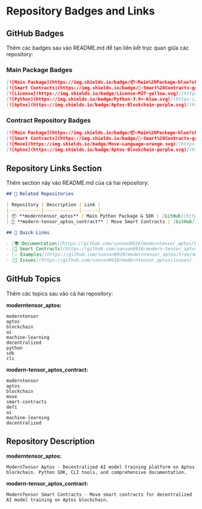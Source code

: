 # Repository Badges and Links

## GitHub Badges

Thêm các badges sau vào README.md để tạo liên kết trực quan giữa các repository:

### Main Package Badges

```markdown
[![Main Package](https://img.shields.io/badge/📦-Main%20Package-blue?style=for-the-badge)](https://github.com/sonson0910/moderntensor_aptos)
[![Smart Contracts](https://img.shields.io/badge/🔧-Smart%20Contracts-green?style=for-the-badge)](https://github.com/sonson0910/modern-tensor_aptos_contract)
[![License](https://img.shields.io/badge/License-MIT-yellow.svg)](https://opensource.org/licenses/MIT)
[![Python](https://img.shields.io/badge/Python-3.9+-blue.svg)](https://python.org)
[![Aptos](https://img.shields.io/badge/Aptos-Blockchain-purple.svg)](https://aptos.dev)
```

### Contract Repository Badges

```markdown
[![Main Package](https://img.shields.io/badge/📦-Main%20Package-blue?style=for-the-badge)](https://github.com/sonson0910/moderntensor_aptos)
[![Smart Contracts](https://img.shields.io/badge/🔧-Smart%20Contracts-green?style=for-the-badge)](https://github.com/sonson0910/modern-tensor_aptos_contract)
[![Move](https://img.shields.io/badge/Move-Language-orange.svg)](https://move-language.github.io/move/)
[![Aptos](https://img.shields.io/badge/Aptos-Blockchain-purple.svg)](https://aptos.dev)
```

## Repository Links Section

Thêm section này vào README.md của cả hai repository:

```markdown
## 🔗 Related Repositories

| Repository | Description | Link |
|------------|-------------|------|
| 📦 **moderntensor_aptos** | Main Python Package & SDK | [GitHub](https://github.com/sonson0910/moderntensor_aptos) |
| 🔧 **modern-tensor_aptos_contract** | Move Smart Contracts | [GitHub](https://github.com/sonson0910/modern-tensor_aptos_contract) |

## 🚀 Quick Links

- [📚 Documentation](https://github.com/sonson0910/moderntensor_aptos/tree/main/docs)
- [🔧 Smart Contracts](https://github.com/sonson0910/modern-tensor_aptos_contract)
- [💡 Examples](https://github.com/sonson0910/moderntensor_aptos/tree/main/examples)
- [🐛 Issues](https://github.com/sonson0910/moderntensor_aptos/issues)
```

## GitHub Topics

Thêm các topics sau vào cả hai repository:

**moderntensor_aptos:**
```
moderntensor
aptos
blockchain
ai
machine-learning
decentralized
python
sdk
cli
```

**modern-tensor_aptos_contract:**
```
moderntensor
aptos
blockchain
move
smart-contracts
defi
ai
machine-learning
decentralized
```

## Repository Description

**moderntensor_aptos:**
```
ModernTensor Aptos - Decentralized AI model training platform on Aptos blockchain. Python SDK, CLI tools, and comprehensive documentation.
```

**modern-tensor_aptos_contract:**
```
ModernTensor Smart Contracts - Move smart contracts for decentralized AI model training on Aptos blockchain.
``` 